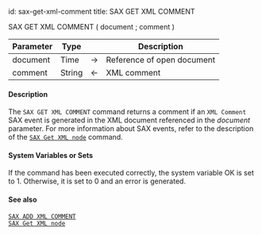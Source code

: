 id: sax-get-xml-comment
title: SAX GET XML COMMENT


<!-- REF #_command_.SAX GET XML COMMENT.Syntax-->SAX GET XML COMMENT ( document ; comment )<!-- END REF-->


<!-- REF #_command_.SAX GET XML COMMENT.Params -->
|Parameter|Type||Description|
|---------|--- |:---:|------|
|document|Time|->|Reference of open document|
|comment|String|<-|XML comment|
<!-- END REF -->


#### Description



The `SAX GET XML COMMENT` command returns a comment if an `XML Comment` SAX event is generated in the XML document referenced in the *document* parameter. For more information about SAX events, refer to the description of the [`SAX Get XML node`](sax-get-xml-node.md) command. 


#### System Variables or Sets



If the command has been executed correctly, the system variable OK is set to 1. Otherwise, it is set to 0 and an error is generated. 


#### See also

[`SAX ADD XML COMMENT`](sax-add-xml-comment.md)<br/>
[`SAX Get XML node`](sax-get-xml-node.md)
